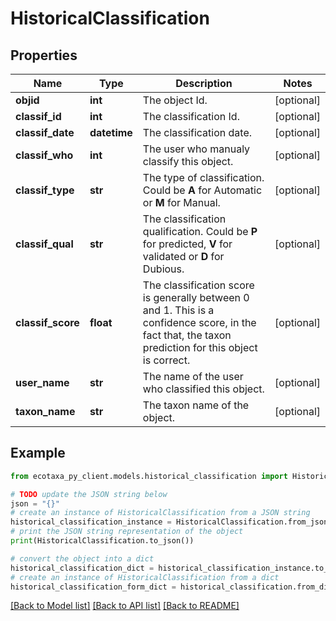 # HistoricalClassification


## Properties

Name | Type | Description | Notes
------------ | ------------- | ------------- | -------------
**objid** | **int** | The object Id. | [optional] 
**classif_id** | **int** | The classification Id. | [optional] 
**classif_date** | **datetime** | The classification date. | [optional] 
**classif_who** | **int** | The user who manualy classify this object. | [optional] 
**classif_type** | **str** | The type of classification. Could be **A** for Automatic or **M** for Manual. | [optional] 
**classif_qual** | **str** | The classification qualification. Could be **P** for predicted, **V** for validated or **D** for Dubious. | [optional] 
**classif_score** | **float** | The classification score is generally between 0 and 1. This is a confidence score, in the fact that, the taxon prediction for this object is correct. | [optional] 
**user_name** | **str** | The name of the user who classified this object. | [optional] 
**taxon_name** | **str** | The taxon name of the object. | [optional] 

## Example

```python
from ecotaxa_py_client.models.historical_classification import HistoricalClassification

# TODO update the JSON string below
json = "{}"
# create an instance of HistoricalClassification from a JSON string
historical_classification_instance = HistoricalClassification.from_json(json)
# print the JSON string representation of the object
print(HistoricalClassification.to_json())

# convert the object into a dict
historical_classification_dict = historical_classification_instance.to_dict()
# create an instance of HistoricalClassification from a dict
historical_classification_form_dict = historical_classification.from_dict(historical_classification_dict)
```
[[Back to Model list]](../README.md#documentation-for-models) [[Back to API list]](../README.md#documentation-for-api-endpoints) [[Back to README]](../README.md)


